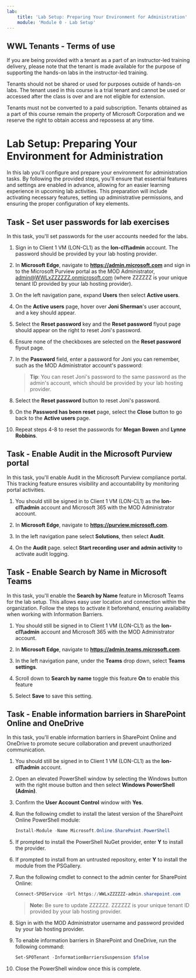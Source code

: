 ```yaml
---
lab:
    title: 'Lab Setup: Preparing Your Environment for Administration'
    module: 'Module 0 - Lab Setup'
---
```


## WWL Tenants - Terms of use

If you are being provided with a tenant as a part of an instructor-led training delivery, please note that the tenant is made available for the purpose of supporting the hands-on labs in the instructor-led training.

Tenants should not be shared or used for purposes outside of hands-on labs. The tenant used in this course is a trial tenant and cannot be used or accessed after the class is over and are not eligible for extension.

Tenants must not be converted to a paid subscription. Tenants obtained as a part of this course remain the property of Microsoft Corporation and we reserve the right to obtain access and repossess at any time.

# Lab Setup: Preparing Your Environment for Administration

In this lab you'll configure and prepare your environment for administration tasks. By following the provided steps, you'll ensure that essential features and settings are enabled in advance, allowing for an easier learning experience in upcoming lab activities. This preparation will include activating necessary features, setting up administrative permissions, and ensuring the proper configuration of key elements.

## Task - Set user passwords for lab exercises

In this task, you'll set passwords for the user accounts needed for the labs.

1. Sign in to Client 1 VM (LON-CL1) as the **lon-cl1\admin** account. The password should be provided by your lab hosting provider.

1. In **Microsoft Edge**, navigate to **https://admin.microsoft.com** and sign in to the Microsoft Purview portal as the MOD Administrator, admin@WWLxZZZZZZ.onmicrosoft.com (where ZZZZZZ is your unique tenant ID provided by your lab hosting provider).

1. On the left navigation pane, expand **Users** then select **Active users**.

1. On the **Active users** page, hover over **Joni Sherman**'s user account, and a key should appear.

1. Select the **Reset password** key and the **Reset password** flyout page should appear on the right to reset Joni's password.

1. Ensure none of the checkboxes are selected on the **Reset password** flyout page.

1. In the **Password** field, enter a password for Joni you can remember, such as the MOD Administrator account's password:

    >**Tip**: You can reset Joni's password to the same password as the admin's account, which should be provided by your lab hosting provider.

1. Select the **Reset password** button to reset Joni's password.

1. On the **Password has been reset** page, select the **Close** button to go back to the **Active users** page.

1. Repeat steps 4-8 to reset the passwords for **Megan Bowen** and **Lynne Robbins**.

## Task - Enable Audit in the Microsoft Purview portal

In this task, you'll enable Audit in the Microsoft Purview compliance portal. This tracking feature ensures visibility and accountability by monitoring portal activities.

1. You should still be signed in to Client 1 VM (LON-CL1) as the **lon-cl1\admin** account and Microsoft 365 with the MOD Administrator account.

1. In **Microsoft Edge**, navigate to **https://purview.microsoft.com**.

1. In the left navigation pane select **Solutions**, then select **Audit**.

1. On the **Audit** page. select **Start recording user and admin activity** to activate audit logging.

## Task - Enable Search by Name in Microsoft Teams

In this task, you'll enable the **Search by Name** feature in Microsoft Teams for the lab setup. This allows easy user location and connection within the organization. Follow the steps to activate it beforehand, ensuring availability when working with Information Barriers.

1. You should still be signed in to Client 1 VM (LON-CL1) as the **lon-cl1\admin** account and Microsoft 365 with the MOD Administrator account.

1. In **Microsoft Edge**, navigate to **https://admin.teams.microsoft.com**.

1. In the left navigation pane, under the **Teams** drop down, select **Teams settings**.

1. Scroll down to **Search by name** toggle this feature **On** to enable this feature

1. Select **Save** to save this setting.

## Task - Enable information barriers in SharePoint Online and OneDrive

In this task, you'll enable information barriers in SharePoint Online and OneDrive to promote secure collaboration and prevent unauthorized communication.

1. You should still be signed in to Client 1 VM (LON-CL1) as the **lon-cl1\admin** account.

1. Open an elevated PowerShell window by selecting the Windows button with the right mouse button and then select **Windows PowerShell (Admin)**.

1. Confirm the **User Account Control** window with **Yes**.

1. Run the following cmdlet to install the latest version of the SharePoint Online PowerShell module:

    ```powershell
    Install-Module -Name Microsoft.Online.SharePoint.PowerShell
    ```

1. If prompted to install the PowerShell NuGet provider, enter **Y** to install the provider.

1. If prompted to install from an untrusted repository, enter **Y** to install the module from the PSGallery.

1. Run the following cmdlet to connect to the admin center for SharePoint Online:

    ```powershell
    Connect-SPOService -Url https://WWLxZZZZZZ-admin.sharepoint.com
    ```

    >**Note:** Be sure to update ZZZZZZ. ZZZZZZ is your unique tenant ID provided by your lab hosting provider.

1. Sign in with the MOD Administrator username and password provided by your lab hosting provider.

1. To enable information barriers in SharePoint and OneDrive, run the following command:

    ```powershell
    Set-SPOTenant -InformationBarriersSuspension $false
    ```

1. Close the PowerShell window once this is complete.

